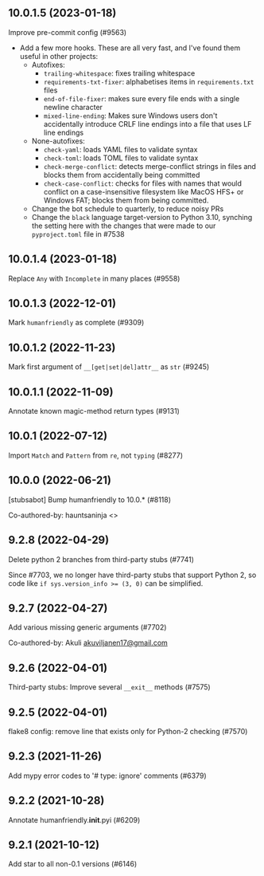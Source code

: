## 10.0.1.5 (2023-01-18)

Improve pre-commit config (#9563)

- Add a few more hooks. These are all very fast, and I've found them useful in other projects:
  - Autofixes:
    - `trailing-whitespace`: fixes trailing whitespace
    - `requirements-txt-fixer`: alphabetises items in `requirements.txt` files
    - `end-of-file-fixer`: makes sure every file ends with a single newline character
    - `mixed-line-ending`: Makes sure Windows users don't accidentally introduce CRLF line endings into a file that uses LF line endings
  - None-autofixes:
    - `check-yaml`: loads YAML files to validate syntax
    - `check-toml`: loads TOML files to validate syntax
    - `check-merge-conflict`: detects merge-conflict strings in files and blocks them from accidentally being committed
    - `check-case-conflict`: checks for files with names that would conflict on a case-insensitive filesystem like MacOS HFS+ or Windows FAT; blocks them from being committed.
  - Change the bot schedule to quarterly, to reduce noisy PRs
  - Change the `black` language target-version to Python 3.10, synching the setting here with the changes that were made to our `pyproject.toml` file in #7538

## 10.0.1.4 (2023-01-18)

Replace `Any` with `Incomplete` in many places (#9558)

## 10.0.1.3 (2022-12-01)

Mark `humanfriendly` as complete (#9309)

## 10.0.1.2 (2022-11-23)

Mark first argument of `__[get|set|del]attr__` as `str` (#9245)

## 10.0.1.1 (2022-11-09)

Annotate known magic-method return types (#9131)

## 10.0.1 (2022-07-12)

Import `Match` and `Pattern` from `re`, not `typing` (#8277)

## 10.0.0 (2022-06-21)

[stubsabot] Bump humanfriendly to 10.0.* (#8118)

Co-authored-by: hauntsaninja <>

## 9.2.8 (2022-04-29)

Delete python 2 branches from third-party stubs (#7741)

Since #7703, we no longer have third-party stubs that support Python 2, so code like `if sys.version_info >= (3, 0)` can be simplified.

## 9.2.7 (2022-04-27)

Add various missing generic arguments (#7702)

Co-authored-by: Akuli <akuviljanen17@gmail.com>

## 9.2.6 (2022-04-01)

Third-party stubs: Improve several `__exit__` methods (#7575)

## 9.2.5 (2022-04-01)

flake8 config: remove line that exists only for Python-2 checking (#7570)

## 9.2.3 (2021-11-26)

Add mypy error codes to '# type: ignore' comments (#6379)

## 9.2.2 (2021-10-28)

Annotate humanfriendly.__init__.pyi (#6209)

## 9.2.1 (2021-10-12)

Add star to all non-0.1 versions (#6146)

